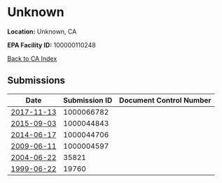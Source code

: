 # Unknown

**Location:** Unknown, CA

**EPA Facility ID:** 100000110248

[Back to CA Index](../../index.md)

## Submissions

| Date | Submission ID | Document Control Number |
|------|--------------|-------------------------|
| [2017-11-13](submissions/1000066782.md) | 1000066782 |  |
| [2015-09-03](submissions/1000044843.md) | 1000044843 |  |
| [2014-06-17](submissions/1000044706.md) | 1000044706 |  |
| [2009-06-11](submissions/1000004597.md) | 1000004597 |  |
| [2004-06-22](submissions/35821.md) | 35821 |  |
| [1999-06-22](submissions/19760.md) | 19760 |  |
